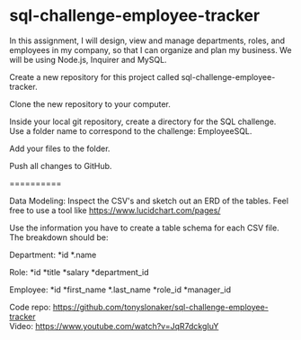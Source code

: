# sql-challenge-employee-tracker

In this assignment, I will design, view and manage departments, roles, and employees in my company, so that I can organize and plan my business. We will be using Node.js, Inquirer and MySQL.


Create a new repository for this project called sql-challenge-employee-tracker. 

Clone the new repository to your computer.

Inside your local git repository, create a directory for the SQL challenge. Use a folder name to correspond to the challenge: EmployeeSQL.

Add your files to the folder.

Push all changes to GitHub.

==========

Data Modeling:
Inspect the CSV's and sketch out an ERD of the tables. Feel free to use a tool like https://www.lucidchart.com/pages/

Use the information you have to create a table schema for each CSV file. The breakdown should be:

Department:
    *id
    *.name

Role:
    *id
    *title
    *salary
    *department_id

Employee:
    *id
    *first_name
    *.last_name
    *role_id
    *manager_id
    
Code repo: https://github.com/tonyslonaker/sql-challenge-employee-tracker </br>
Video: https://www.youtube.com/watch?v=JqR7dckgIuY



